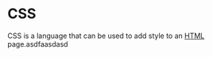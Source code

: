 # CSS



CSS is a language that can be used to add style to an [HTML](/wiki/HTML.md) page.asdfaasdasd